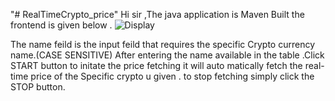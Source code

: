 "# RealTimeCrypto_price" 
Hi sir ,The java application is Maven Built the frontend  is given below .
![Display](https://github.com/JAYAPRAKASHMM/RealTimeCrypto_price/assets/113834605/f7e88349-9f0c-4030-af39-d00df87abacb)

The name feild is the input feild that requires the specific Crypto currency name.(CASE SENSITIVE)
After entering the name available in the table .Click START button to initate the price fetching it will auto matically fetch the real-time price of the Specific crypto u given .
to stop fetching simply click the STOP button.
